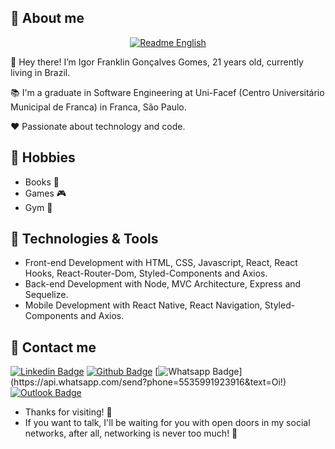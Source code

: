 ## 💬 About me

<div align="center">

[![Readme English](https://img.shields.io/badge/Readme-EN--US-success?style=for-the-badge)](https://github.com/rafaelfachinelli/rafaelfachinelli/blob/master/README.md)
  
</div>

<p align="left">
 👋 Hey there! I’m Igor Franklin Gonçalves Gomes, 21 years old, currently living in Brazil.
</p>

<p align="left"> 
 📚 I'm a graduate in Software Engineering at Uni-Facef (Centro Universitário Municipal de Franca) in Franca, São Paulo.
</p>

<p align="left"> 
 ❤️ Passionate about technology and code.
</p>

## 💙 Hobbies

- Books 📖
- Games 🎮
- Gym 💪

## 💼 Technologies & Tools

- Front-end Development with HTML, CSS, Javascript, React, React Hooks, React-Router-Dom, Styled-Components and Axios.
- Back-end Development with Node, MVC Architecture, Express and Sequelize.
- Mobile Development with React Native, React Navigation, Styled-Components and Axios.

## 📓 Contact me

[![Linkedin Badge](https://img.shields.io/badge/-igorfggomes-blue?style=flat-square&logo=Linkedin&logoColor=white&link=https://www.linkedin.com/in/igorfggomes/)](https://www.linkedin.com/in/igorfggomes/)
[![Github Badge](https://img.shields.io/badge/-igorfggomes-000?style=flat-square&logo=Github&logoColor=white&link=https://github.com/igorfggomes)](https://github.com/igorfggomes)
[![Whatsapp Badge](https://img.shields.io/badge/-WhatsApp-4CA143?style=flat-square&labelColor=4CA143&logo=whatsapp&logoColor=white&link=https://api.whatsapp.com/send?phone=5535991923916&text=Oi!)](https://api.whatsapp.com/send?phone=5535991923916&text=Oi!)
[![Outlook Badge](https://img.shields.io/badge/-igor.fggomes@hotmail.com-0078d4?style=flat-square&logo=microsoft-outlook&logoColor=white&link=mailto:igor.fggomes@hotmail.com)](mailto:igor.fggomes@hotmail.com)

- Thanks for visiting! 👋
- If you want to talk, I'll be waiting for you with open doors in my social networks, after all, networking is never too much! 🚀
